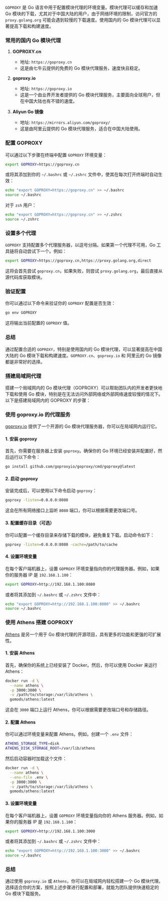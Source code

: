 `GOPROXY` 是 Go 语言中用于配置模块代理的环境变量。模块代理可以缓存和加速 Go 模块的下载，尤其对于中国大陆的用户，由于网络环境的限制，访问官方的 `proxy.golang.org` 可能会遇到较慢的下载速度。使用国内的 Go 模块代理可以显著提高下载和构建速度。

### 常用的国内 Go 模块代理

1. **GOPROXY.cn**
   - 地址: `https://goproxy.cn`
   - 这是由七牛云提供的免费的 Go 模块代理服务，速度快且稳定。

2. **goproxy.io**
   - 地址: `https://goproxy.io`
   - 这是一个由业界开发者提供的 Go 模块代理服务，主要面向全球用户，但在中国大陆也有不错的速度。

3. **Aliyun Go 镜像**
   - 地址: `https://mirrors.aliyun.com/goproxy/`
   - 这是由阿里云提供的 Go 模块代理服务，适合在中国大陆使用。

### 配置 GOPROXY

可以通过以下步骤在终端中配置 `GOPROXY` 环境变量：

```sh
export GOPROXY=https://goproxy.cn
```

或将其添加到你的 `~/.bashrc` 或 `~/.zshrc` 文件中，使其在每次打开终端时自动生效：

```sh
echo "export GOPROXY=https://goproxy.cn" >> ~/.bashrc
source ~/.bashrc
```

对于 `zsh` 用户：

```sh
echo "export GOPROXY=https://goproxy.cn" >> ~/.zshrc
source ~/.zshrc
```

### 设置多个代理

`GOPROXY` 支持配置多个代理服务器，以逗号分隔。如果第一个代理不可用，Go 工具链将自动尝试下一个。例如：

```sh
export GOPROXY=https://goproxy.cn,https://proxy.golang.org,direct
```

这将会首先尝试 `goproxy.cn`，如果失败，则尝试 `proxy.golang.org`，最后直接从源代码库获取模块。

### 验证配置

你可以通过以下命令来验证你的 `GOPROXY` 配置是否生效：

```sh
go env GOPROXY
```

这将输出当前配置的 `GOPROXY` 值。

### 总结

通过配置合适的 `GOPROXY`，特别是使用国内的 Go 模块代理，可以显著提高在中国大陆的 Go 模块下载和构建速度。`GOPROXY.cn`、`goproxy.io` 和 阿里云的 Go 镜像都是非常好的选择。

### 搭建局域网代理

搭建一个局域网内的 Go 模块代理（GOPROXY）可以帮助团队内的开发者更快地下载和使用 Go 模块，特别是在无法访问外部网络或外部网络速度较慢的情况下。以下是搭建局域网内的 GOPROXY 的步骤：

### 使用 goproxy.io 的代理服务

[goproxy.io](https://github.com/goproxyio/goproxy) 提供了一个开源的 Go 模块代理服务器，你可以在局域网内运行它。

#### 1. 安装 goproxy

首先，你需要在服务器上安装 `goproxy`。确保你的 Go 环境已经安装并配置好，然后运行以下命令：

```sh
go install github.com/goproxyio/goproxy/cmd/goproxy@latest
```

#### 2. 启动 goproxy

安装完成后，可以使用以下命令启动 `goproxy`：

```sh
goproxy -listen=0.0.0.0:8080
```

这会在所有网络接口上监听 `8080` 端口，你可以根据需要更改端口号。

#### 3. 配置缓存目录（可选）

你可以配置一个缓存目录来存储下载的模块，避免重复下载。启动命令如下：

```sh
goproxy -listen=0.0.0.0:8080 -cache=/path/to/cache
```

#### 4. 设置环境变量

在每个客户端机器上，设置 `GOPROXY` 环境变量指向你的代理服务器。例如，如果你的服务器 IP 是 `192.168.1.100`：

```sh
export GOPROXY=http://192.168.1.100:8080
```

或者将其添加到 `~/.bashrc` 或 `~/.zshrc` 文件中：

```sh
echo "export GOPROXY=http://192.168.1.100:8080" >> ~/.bashrc
source ~/.bashrc
```

### 使用 Athens 搭建 GOPROXY

[Athens](https://github.com/gomods/athens) 是另一个用于 Go 模块代理的开源项目，具有更多的功能和更强的可扩展性。

#### 1. 安装 Athens

首先，确保你的系统上已经安装了 Docker。然后，你可以使用 Docker 来运行 Athens：

```sh
docker run -d \
  --name athens \
  -p 3000:3000 \
  -v /path/to/storage:/var/lib/athens \
  gomods/athens:latest
```

这会在 `3000` 端口上运行 Athens，你可以根据需要更改端口号和存储路径。

#### 2. 配置 Athens

你可以通过环境变量来配置 Athens。例如，创建一个 `.env` 文件：

```sh
ATHENS_STORAGE_TYPE=disk
ATHENS_DISK_STORAGE_ROOT=/var/lib/athens
```

然后启动容器时加载这个文件：

```sh
docker run -d \
  --name athens \
  --env-file .env \
  -p 3000:3000 \
  -v /path/to/storage:/var/lib/athens \
  gomods/athens:latest
```

#### 3. 设置环境变量

在每个客户端机器上，设置 `GOPROXY` 环境变量指向你的 Athens 服务器。例如，如果你的服务器 IP 是 `192.168.1.100`：

```sh
export GOPROXY=http://192.168.1.100:3000
```

或者将其添加到 `~/.bashrc` 或 `~/.zshrc` 文件中：

```sh
echo "export GOPROXY=http://192.168.1.100:3000" >> ~/.bashrc
source ~/.bashrc
```

### 总结

通过使用 `goproxy.io` 或 `Athens`，你可以在局域网内轻松搭建一个 Go 模块代理。选择适合你的方案，按照上述步骤进行配置和部署，就能为团队提供快速稳定的 Go 模块下载服务。